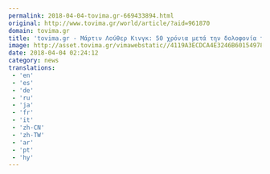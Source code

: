 ```yaml
---
permalink: 2018-04-04-tovima.gr-669433894.html
original: http://www.tovima.gr/world/article/?aid=961870
domain: tovima.gr
title: 'tovima.gr - Μάρτιν Λούθερ Κινγκ: 50 χρόνια μετά την δολοφονία του παραμένει επίκαιρος'
image: http://asset.tovima.gr/vimawebstatic//4119A3ECDCA4E3246B601549783594BD.jpg
date: 2018-04-04 02:24:12
category: news
translations: 
 - 'en'
 - 'es'
 - 'de'
 - 'ru'
 - 'ja'
 - 'fr'
 - 'it'
 - 'zh-CN'
 - 'zh-TW'
 - 'ar'
 - 'pt'
 - 'hy'
---
```


